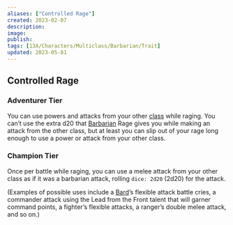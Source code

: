 ```yaml
---
aliases: ["Controlled Rage"]
created: 2023-02-07
description: 
image: 
publish: 
tags: [13A/Characters/Multiclass/Barbarian/Trait]
updated: 2023-05-01
---
```

## Controlled Rage

### Adventurer Tier

You can use powers and attacks from your other [class](../../Character-Rules/Class.md) while raging. You can’t use the extra d20 that [Barbarian](../../Classes/Barbarian.md) Rage gives you while making an attack from the other class, but at least you can slip out of your rage long enough to use a power or attack from your other class.

### Champion Tier

Once per battle while raging, you can use a melee attack from your other class as if it was a barbarian attack, rolling `dice: 2d20` (2d20) for the attack. 

(Examples of possible uses include a [Bard](../../Classes/Bard.md)’s flexible attack battle cries, a commander attack using the Lead from the Front talent that will garner command points, a fighter’s flexible attacks, a ranger’s double melee attack, and so on.)
